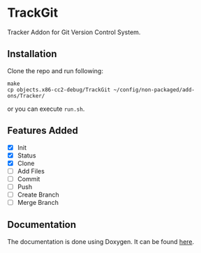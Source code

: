 # TrackGit

Tracker Addon for Git Version Control System.

## Installation

Clone the repo and run following:

```
make
cp objects.x86-cc2-debug/TrackGit ~/config/non-packaged/add-ons/Tracker/
```

or you can execute `run.sh`.

## Features Added

+ [x] Init
+ [x] Status
+ [x] Clone
+ [ ] Add Files
+ [ ] Commit
+ [ ] Push
+ [ ] Create Branch
+ [ ] Merge Branch

## Documentation

The documentation is done using Doxygen. It can be found 
[here](https://hrily.github.io/TrackGit).
